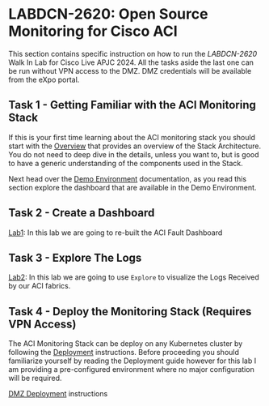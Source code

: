 # LABDCN-2620: Open Source Monitoring for Cisco ACI

This section contains specific instruction on how to run the *LABDCN-2620* Walk In Lab for Cisco Live APJC 2024. 
All the tasks aside the last one can be run without VPN access to the DMZ. 
DMZ credentials will be available from the eXpo portal. 


## Task 1 - Getting Familiar with the ACI Monitoring Stack

If this is your first time learning about the ACI monitoring stack you should start with the [Overview](overview.md) that provides an overview of the Stack Architecture.
You do not need to deep dive in the details, unless you want to, but is good to have a generic understanding of the components used in the Stack.

Next head over the [Demo Environment](../demo-environment.md) documentation, as you read this section explore the dashboard that are available in the Demo Environment.

## Task 2 - Create a Dashboard

[Lab1](../labs/lab1.md): In this lab we are going to re-built the ACI Fault Dashboard

## Task 3 - Explore The Logs

[Lab2](../labs/lab2.md): In this lab we are going to use `Explore` to visualize the Logs Received by our ACI fabrics. 

## Task 4 - Deploy the Monitoring Stack (Requires VPN Access)

The ACI Monitoring Stack can be deploy on any Kubernetes cluster by following the [Deployment](../deployment.md) instructions. Before proceeding you should familiarize yourself by reading the Deployment guide however for this lab I am providing a pre-configured environment where no major configuration will be required.

[DMZ Deployment](dmz-deploy.md) instructions
